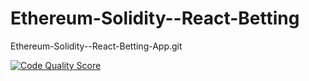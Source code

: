 # Ethereum-Solidity--React-Betting
Ethereum-Solidity--React-Betting-App.git

[![Code Quality Score](<BADGE-SCORE-URL>)](<PUBLIC-URL>)
